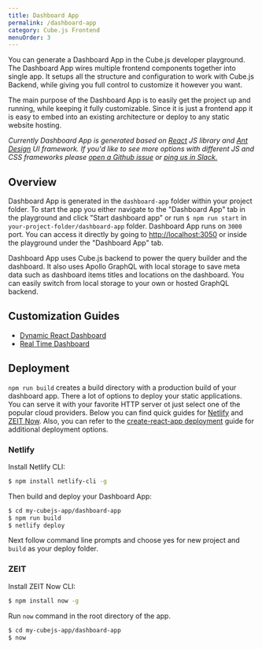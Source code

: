 ```yaml
---
title: Dashboard App
permalink: /dashboard-app
category: Cube.js Frontend
menuOrder: 3
---
```


You can generate a Dashboard App in the Cube.js developer playground. The
Dashboard App wires multiple frontend components together into single
app. It setups all the structure and configuration to work with Cube.js Backend, while giving you full control to customize it however you want.

The main purpose of the Dashboard App is to easily get the project up and
running, while keeping it fully customizable. Since it is just a frontend app it
is easy to embed into an existing architecture or deploy to any static website hosting.

_Currently Dashboard App is generated based on [React](https://reactjs.org/) JS library and [Ant Design](https://ant.design/) UI framework. If you'd like to see more options with
 different JS and CSS frameworks please [open a Github issue](https://github.com/cube-js/cube.js/issues/new) or [ping us in
 Slack.](https://slack.cube.dev)_

## Overview

Dashboard App is generated in the `dashboard-app` folder within your project folder. To start the app you either navigate to the "Dashboard App" tab in the playground and click "Start dashboard app" or run `$ npm run start` in `your-project-folder/dashboard-app` folder. Dashboard App runs on `3000` port. You can access it directly by going to [http://localhost:3050](http://localhost:3050) or inside the playground under the "Dashboard App" tab.

Dashboard App uses Cube.js backend to power the query builder and the dashboard. It also uses Apollo GraphQL with local storage to save meta data such as dashboard items titles and locations on the dashboard. You can easily switch from local storage to your own or hosted GraphQL backend.

## Customization Guides

* [Dynamic React Dashboard](https://react-dashboard.cube.dev/)
* [Real Time Dashboard](https://real-time-dashboard.cube.dev/)

## Deployment

`npm run build` creates a build directory with a production build of your dashboard app. There a lot of options to deploy your static applications. You can serve it with your favorite HTTP server ot just select one of the popular cloud providers. Below you can find quick guides for [Netlify](https://www.netlify.com/) and [ZEIT Now](https://zeit.co/). Also, you can refer to the [create-react-app deployment](https://create-react-app.dev/docs/deployment) guide for additional deployment options.

### Netlify 

Install Netlify CLI:

```bash
$ npm install netlify-cli -g
```

Then build and deploy your Dashboard App:

```bash
$ cd my-cubejs-app/dashboard-app
$ npm run build
$ netlify deploy
```

Next follow command line prompts and choose yes for new project and `build` as your deploy folder.

### ZEIT

Install ZEIT Now CLI:

```bash
$ npm install now -g
```

Run `now` command in the root directory of the app.

```bash
$ cd my-cubejs-app/dashboard-app
$ now
```
